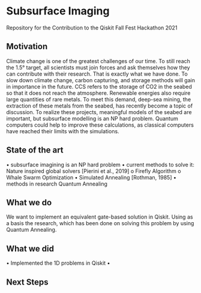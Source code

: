 # Subsurface Imaging
Repository for the Contribution to the Qiskit Fall Fest Hackathon 2021
## Motivation
Climate change is one of the greatest challenges of our time. To still reach the 1.5° target, all scientists must join forces and ask themselves how they can contribute with their research.
That is exactly what we have done. To slow down climate change, carbon capturing, and storage methods will gain in importance in the future. CCS refers to the storage of CO2 in the seabed so that it does not reach the atmosphere. Renewable energies also require large quantities of rare metals. To meet this demand, deep-sea mining, the extraction of these metals from the seabed, has recently become a topic of discussion.
To realize these projects, meaningful models of the seabed are important, but subsurface modelling is an NP hard problem. Quantum computers could help to improve these calculations, as classical computers have reached their limits with the simulations.
## State of the art
•	subsurface imagining is an NP hard problem
•	current methods to solve it: Nature inspired global solvers [Pierini et al., 2019]
    o	Firefly Algorithm
    o	Whale Swarm Optimization
•	Simulated Annealing [Rothman, 1985]
•	methods in research Quantum Annealing
## What we do
We want to implement an equivalent gate-based solution in Qiskit. Using as a basis the research, which has been done on solving this problem by using Quantum Annealing.
## What we did
• Implemented the 1D problems in Qiskit
•
## Next Steps


